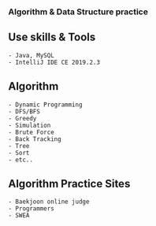 ### Algorithm & Data Structure practice
## Use skills & Tools
    - Java, MySQL
    - IntelliJ IDE CE 2019.2.3
## Algorithm
    - Dynamic Programming
    - DFS/BFS
    - Greedy
    - Simulation
    - Brute Force
    - Back Tracking
    - Tree
    - Sort
    - etc..
## Algorithm Practice Sites
    - Baekjoon online judge
    - Programmers
    - SWEA
